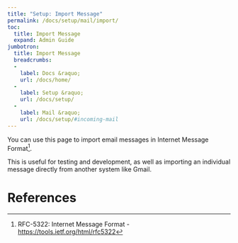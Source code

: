 ```yaml
---
title: "Setup: Import Message"
permalink: /docs/setup/mail/import/
toc:
  title: Import Message
  expand: Admin Guide
jumbotron:
  title: Import Message
  breadcrumbs:
  - 
    label: Docs &raquo;
    url: /docs/home/
  - 
    label: Setup &raquo;
    url: /docs/setup/
  - 
    label: Mail &raquo;
    url: /docs/setup/#incoming-mail
---
```


You can use this page to import email messages in Internet Message Format[^imf].

This is useful for testing and development, as well as importing an individual message directly from another system like Gmail.

# References

[^imf]: RFC-5322: Internet Message Format - <https://tools.ietf.org/html/rfc5322>